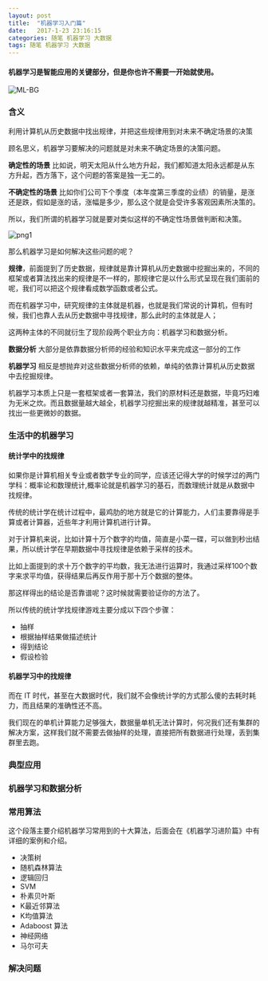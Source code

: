 ```yaml
---
layout: post
title:  "机器学习入门篇"
date:   2017-1-23 23:16:15
categories: 随笔 机器学习 大数据
tags: 随笔 机器学习 大数据
---
```

#### 机器学习是智能应用的关键部分，但是你也许不需要一开始就使用。

![ML-BG](https://i.imgur.com/5RlNy89.jpg)

### 含义

利用计算机从历史数据中找出规律，并把这些规律用到对未来不确定场景的决策

顾名思义，机器学习要解决的问题就是对未来不确定场景的决策问题。


**确定性的场景** 比如说，明天太阳从什么地方升起，我们都知道太阳永远都是从东方升起，西方落下，这个问题的答案是独一无二的。

**不确定性的场景** 比如你们公司下个季度（本年度第三季度的业绩）的销量，是涨还是跌，假如是涨的话，涨幅是多少，那么这个就是会受许多客观因素所决策的。

所以，我们所谓的机器学习就是要对类似这样的不确定性场景做判断和决策。

![png1](http://i.imgur.com/Gqb8Wog.jpg)

那么机器学习是如何解决这些问题的呢？

**规律**，前面提到了历史数据，规律就是靠计算机从历史数据中挖掘出来的，不同的框架或者算法找出来的规律是不一样的，那规律它是以什么形式呈现在我们面前的呢，我们可以把这个规律看成数学函数或者公式。

而在机器学习中，研究规律的主体就是机器，也就是我们常说的计算机，但有时候，我们也靠人去从历史数据中寻找规律，那么此时的主体就是人；

这两种主体的不同就衍生了现阶段两个职业方向：机器学习和数据分析。

**数据分析** 大部分是依靠数据分析师的经验和知识水平来完成这一部分的工作

**机器学习** 相反是想抛弃对这些数据分析师的依赖，单纯的依靠计算机从历史数据中去挖掘规律。

机器学习本质上只是一套框架或者一套算法，我们的原材料还是数据，毕竟巧妇难为无米之炊。而且数据量越大越全，机器学习挖掘出来的规律就越精准，甚至可以找出一些更微妙的数据。

### 生活中的机器学习

#### 统计学中的找规律

如果你是计算机相关专业或者数学专业的同学，应该还记得大学的时候学过的两门学科：概率论和数理统计,概率论就是机器学习的基石，而数理统计就是从数据中找规律。

传统的统计学在统计过程中，最鸡肋的地方就是它的计算能力，人们主要靠得是手算或者计算器，近些年才利用计算机进行计算。

对于计算机来说，比如计算十万个数字的均值，简直是小菜一碟，可以做到秒出结果，所以统计学在早期数据中寻找规律是依赖于采样的技术。

比如上面提到的求十万个数字的平均数，我无法进行运算时，我通过采样100个数字来求平均值，获得结果后再反作用于那十万个数据的整体。

那这样得出的结论是否靠谱呢？这时候就需要验证你的方法了。

所以传统的统计学找规律游戏主要分成以下四个步骤：

- 抽样
- 根据抽样结果做描述统计
- 得到结论
- 假设检验

#### 机器学习中的找规律

而在 IT 时代，甚至在大数据时代，我们就不会像统计学的方式那么傻的去耗时耗力，而且结果的准确性还不高。

我们现在的单机计算能力足够强大，数据量单机无法计算时，何况我们还有集群的解决方案，这样我们就不需要去做抽样的处理，直接把所有数据进行处理，丢到集群里去跑。

### 典型应用

### 机器学习和数据分析 

### 常用算法

这个段落主要介绍机器学习常用到的十大算法，后面会在《机器学习进阶篇》中有详细的案例和介绍。

- 决策树
- 随机森林算法
- 逻辑回归
- SVM
- 朴素贝叶斯
- K最近邻算法
- K均值算法
- Adaboost 算法
- 神经网络
- 马尔可夫

### 解决问题
